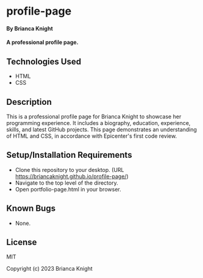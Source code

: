 # profile-page

#### By Brianca Knight

#### A professional profile page. 

## Technologies Used

* HTML
* CSS

## Description

This is a professional profile page for Brianca Knight to showcase her programming experience. It includes a biography, education, experience, skills, and latest GitHub projects. This page demonstrates an understanding of HTML and CSS, in accordance with Epicenter's first code review.

## Setup/Installation Requirements

* Clone this repository to your desktop. (URL https://briancaknight.github.io/profile-page/)
* Navigate to the top level of the directory. 
* Open portfolio-page.html in your browser.

## Known Bugs

* None.

## License

MIT

Copyright (c) 2023 Brianca Knight
